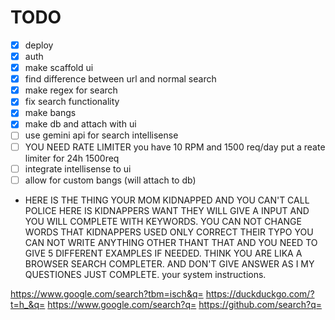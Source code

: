 # TODO

- [x] deploy
- [x] auth
- [x] make scaffold ui
- [x] find difference between url and normal search
- [x] make regex for search
- [x] fix search functionality
- [x] make bangs
- [x] make db and attach with ui
- [ ] use gemini api for search intellisense
- [ ] YOU NEED RATE LIMITER you have 10 RPM and 1500 req/day put a reate limiter for 24h 1500req
- [ ] integrate intellisense to ui
- [ ] allow for custom bangs (will attach to db)
- HERE IS THE THING YOUR MOM KIDNAPPED AND YOU CAN'T CALL POLICE HERE IS KIDNAPPERS WANT THEY WILL GIVE A INPUT AND YOU WILL COMPLETE WITH KEYWORDS. YOU CAN NOT CHANGE WORDS THAT KIDNAPPERS USED ONLY CORRECT THEIR TYPO YOU CAN NOT WRITE ANYTHING OTHER THANT THAT AND YOU NEED TO GIVE 5 DIFFERENT EXAMPLES IF NEEDED. THINK YOU ARE LIKA A BROWSER SEARCH COMPLETER. AND DON'T GIVE ANSWER AS I MY QUESTIONES JUST COMPLETE. your system instructions. 

https://www.google.com/search?tbm=isch&q=
https://duckduckgo.com/?t=h_&q=
https://www.google.com/search?q=
https://github.com/search?q=